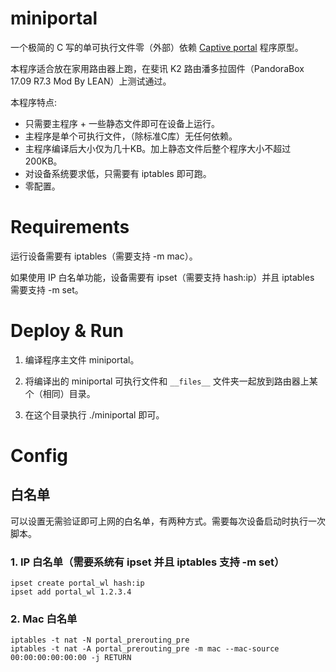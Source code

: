 
# miniportal

一个极简的 C 写的单可执行文件零（外部）依赖 [Captive portal](https://en.wikipedia.org/wiki/Captive_portal) 程序原型。

本程序适合放在家用路由器上跑，在斐讯 K2 路由潘多拉固件（PandoraBox 17.09 R7.3 Mod By LEAN）上测试通过。

本程序特点:

* 只需要主程序 + 一些静态文件即可在设备上运行。
* 主程序是单个可执行文件，（除标准C库）无任何依赖。
* 主程序编译后大小仅为几十KB。加上静态文件后整个程序大小不超过 200KB。
* 对设备系统要求低，只需要有 iptables 即可跑。
* 零配置。

# Requirements

运行设备需要有 iptables（需要支持 -m mac）。

如果使用 IP 白名单功能，设备需要有 ipset（需要支持 hash:ip）并且 iptables 需要支持 -m set。

# Deploy & Run

1. 编译程序主文件 miniportal。

2. 将编译出的 miniportal 可执行文件和 ````__files__```` 文件夹一起放到路由器上某个（相同）目录。

3. 在这个目录执行 ./miniportal 即可。

# Config

## 白名单

可以设置无需验证即可上网的白名单，有两种方式。需要每次设备启动时执行一次脚本。

### 1. IP 白名单（需要系统有 ipset 并且 iptables 支持 -m set）

```
ipset create portal_wl hash:ip
ipset add portal_wl 1.2.3.4
```

### 2. Mac 白名单

```
iptables -t nat -N portal_prerouting_pre
iptables -t nat -A portal_prerouting_pre -m mac --mac-source 00:00:00:00:00:00 -j RETURN
```


